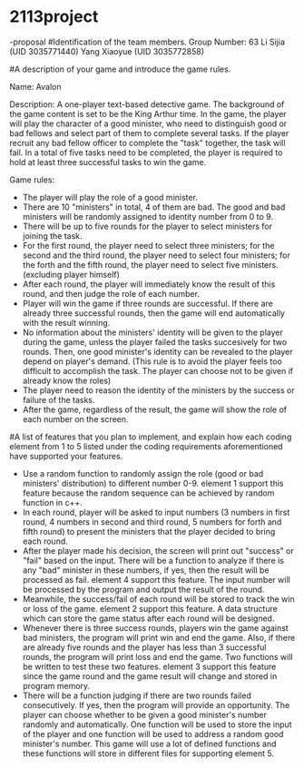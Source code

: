# 2113project
-proposal
#Identification of the team members.
Group Number: 63
Li Sijia (UID 3035771440)
Yang Xiaoyue (UID 3035772858)


#A description of your game and introduce the game rules.

Name: Avalon

Description: A one-player text-based detective game. The background of the game content is set to be the King Arthur time. In the game, the player will play the character of a good minister, who need to distinguish good or bad fellows and select part of them to complete several tasks. If the player recruit any bad fellow officer to complete the "task" together, the task will fail. In a total of five tasks need to be completed, the player is required to hold at least three successful tasks to win the game. 

Game rules: 
- The player will play the role of a good minister.
- There are 10 "ministers" in total, 4 of them are bad. The good and bad ministers will be randomly assigned to identity number from 0 to 9.
- There will be up to five rounds for the player to select ministers for joining the task.
- For the first round, the player need to select three ministers; for the second and the third round, the player need to select four ministers; for the forth and the fifth round, the player need to select five ministers. (excluding player himself)
- After each round, the player will immediately know the result of this round, and then judge the role of each number.
- Player will win the game if three rounds are successful. If there are already three successful rounds, then the game will end automatically with the result winning.
- No information about the ministers' identity will be given to the player during the game, unless the player failed the tasks succesively for two rounds. Then, one good minister's identity can be revealed to the player depend on player's demand.
  (This rule is to avoid the player feels too difficult to accomplish the task. The player can choose not to be given if already know the roles)
- The player need to reason the identity of the ministers by the success or failure of the tasks.
- After the game, regardless of the result, the game will show the role of each number on the screen.

#A list of features that you plan to implement, and explain how each coding element from 1 to 5 listed under the coding requirements aforementioned have supported your features.

- Use a random function to randomly assign the role (good or bad ministers' distribution) to different number 0-9.
  element 1 support this feature because the random sequence can be achieved by random function in c++.
- In each round, player will be asked to input numbers (3 numbers in first round, 4 numbers in second and third round, 5 numbers for forth and fifth round) to present the ministers that the player decided to bring each round.
- After the player made his decision, the screen will print out "success" or "fail" based on the input. There will be a function to analyze if there is any "bad" minister in these numbers, if yes, then the result will be processed as fail.
  element 4 support this feature. The input number will be processed by the program and output the result of the round.
- Meanwhile, the success/fail of each round will be stored to track the win or loss of the game.
  element 2 support this feature. A data structure which can store the game status after each round will be designed.
- Whenever there is three success rounds, players win the game against bad ministers, the program will print win and end the game. Also, if there are already five rounds and the player has less than 3 successful rounds, the program will print loss and end the game. Two functions will be written to test these two features.
  element 3 support this feature since the game round and the game result will change and stored in program memory.
- There will be a function judging if there are two rounds failed consecutively. If yes, then the program will provide an opportunity. The player can choose whether to be given a good minister's number randomly and automatically. One function will be used to store the input of the player and one function will be used to address a random good minister's number.
  This game will use a lot of defined functions and these functions will store in different files for supporting element 5.
